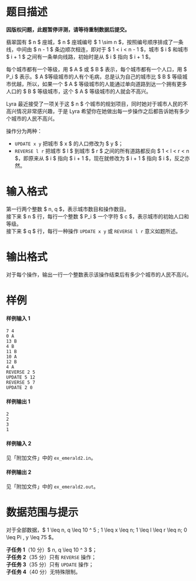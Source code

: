 
# 题目描述

**因版权问题，此题暂停评测，请等待重制数据后提交。**

翡翠国有 $ n $ 座城，$ n $ 座城编号 $ 1 \sim n $，按照编号顺序排成了一条线，中间由 $ n - 1 $ 条边顺次相连，即对于 $ 1 < i < n - 1 $，城市 $ i $ 和城市 $ i + 1 $ 之间有一条单向线路，初始时是从 $ i $ 指向 $ i + 1 $。

每个城市都有一个等级，用 $ A $ 或 $ B $ 表示，每个城市都有一个人口，用 $ P_i $ 表示。$ A $等级城市的人有个毛病，总是认为自己的城市比 $ B $ 等级城市优越，所以，如果一个 $ A $ 等级城市的人能通过单向道路到达一个拥有更多人口的 $ B $ 等级城市，这个 $ A $ 等级城市的人就会不高兴。

Lyra 最近接受了一项关于这 $ n $ 个城市的规划项目，同时她对于城市人民的不高兴情况非常感兴趣，于是 Lyra 希望你在她做出每一步操作之后都告诉她有多少个城市的人民不高兴。

操作分为两种：

* `UPDATE x y` 把城市 $ x $ 的人口修改为 $ y $；  
* `REVERSE l r` 把城市 $ l $ 到城市 $ r $ 之间的所有道路都反向 $ 1 < l < r < n $，即原来从 $ i $ 指向 $ i + 1 $，现在就修改为 $ i + 1 $ 指向 $ i $，反之亦然。

# 输入格式

第一行两个整数 $ n, q $，表示城市数目和操作数目。  
接下来 $ n $ 行，每行一个整数 $ P_i $ 一个字符 $ c $，表示城市的初始人口和等级。   
接下来 $ q $ 行，每行一种操作 `UPDATE x y` 或 `REVERSE l r` 意义如题所述。

# 输出格式

对于每个操作，输出一行一个整数表示该操作结束后有多少个城市的人民不高兴。

# 样例

#### 样例输入 1
```plain
7 4
0 A
13 B
4 B
11 B
10 A
12 B
4 A
REVERSE 2 5
UPDATE 5 12
REVERSE 5 7
UPDATE 2 0
```

#### 样例输出 1
```plain
2
2
3
1
```

#### 样例输入 2
见「附加文件」中的 `ex_emerald2.in`。

#### 样例输出 2
见「附加文件」中的 `ex_emerald2.out`。

# 数据范围与提示

对于全部数据，$ 1 \leq n, q \leq 10 ^ 5 ; 1 \leq x \leq n; 1 \leq l \leq r \leq n; 0 \leq Pi , y \leq 75 $。

**子任务 1**（10 分）$ n, q \leq 10 ^ 3 $；  
**子任务 2**（35 分）只有 `REVERSE` 操作；  
**子任务 3**（35 分）只有 `UPDATE` 操作；  
**子任务 4**（40 分）无特殊限制。

